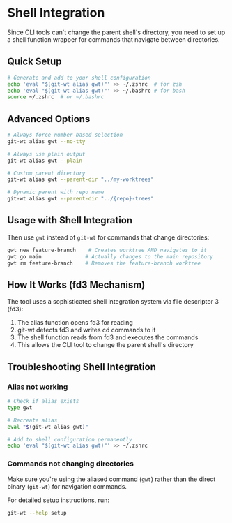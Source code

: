 # Shell Integration

Since CLI tools can't change the parent shell's directory, you need to set up a shell function wrapper for commands that navigate between directories.

## Quick Setup

```bash
# Generate and add to your shell configuration
echo 'eval "$(git-wt alias gwt)"' >> ~/.zshrc  # for zsh
echo 'eval "$(git-wt alias gwt)"' >> ~/.bashrc # for bash
source ~/.zshrc  # or ~/.bashrc
```

## Advanced Options

```bash
# Always force number-based selection
git-wt alias gwt --no-tty

# Always use plain output
git-wt alias gwt --plain

# Custom parent directory
git-wt alias gwt --parent-dir "../my-worktrees"

# Dynamic parent with repo name
git-wt alias gwt --parent-dir "../{repo}-trees"
```

## Usage with Shell Integration

Then use `gwt` instead of `git-wt` for commands that change directories:

```bash
gwt new feature-branch    # Creates worktree AND navigates to it
gwt go main              # Actually changes to the main repository
gwt rm feature-branch    # Removes the feature-branch worktree
```

## How It Works (fd3 Mechanism)

The tool uses a sophisticated shell integration system via file descriptor 3 (fd3):

1. The alias function opens fd3 for reading
2. git-wt detects fd3 and writes cd commands to it
3. The shell function reads from fd3 and executes the commands
4. This allows the CLI tool to change the parent shell's directory

## Troubleshooting Shell Integration

### Alias not working
```bash
# Check if alias exists
type gwt

# Recreate alias
eval "$(git-wt alias gwt)"

# Add to shell configuration permanently
echo 'eval "$(git-wt alias gwt)"' >> ~/.zshrc
```

### Commands not changing directories
Make sure you're using the aliased command (`gwt`) rather than the direct binary (`git-wt`) for navigation commands.

For detailed setup instructions, run:
```bash
git-wt --help setup
```